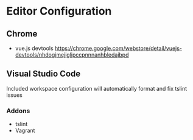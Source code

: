 # Editor Configuration

## Chrome

- vue.js devtools https://chrome.google.com/webstore/detail/vuejs-devtools/nhdogjmejiglipccpnnnanhbledajbpd

## Visual Studio Code

Included workspace configuration will automatically format and fix tslint issues

### Addons
- tslint
- Vagrant